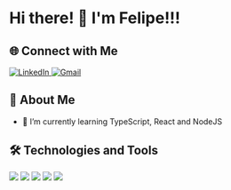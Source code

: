 
# Hi there! 👋 I'm Felipe!!!


## 🌐 Connect with Me

<div>
    <a href="https://www.linkedin.com/in/falcomxtreme/" target="_blank">
        <img src="https://img.shields.io/badge/linkedin-0A66C2?style=for-the-badge&logo=linkedin&logoColor=white" alt="LinkedIn">
    </a>
    <a href="mailto:felipesmking@gmail.com">
        <img src="https://img.shields.io/badge/Gmail-333333?style=for-the-badge&logo=gmail&logoColor=red" alt="Gmail">
    </a>
</div>

## 🚀 About Me

- 🌱 I’m currently learning TypeScript, React and NodeJS

## 🛠 Technologies and Tools

<div>
  <img src="https://img.shields.io/badge/python-3670A0?style=for-the-badge&logo=python&logoColor=ffdd54">
  <img src="https://img.shields.io/badge/JavaScript-F7DF1E?style=for-the-badge&logo=javascript&logoColor=black">
  <img src="https://img.shields.io/badge/HTML5-E34F26?style=for-the-badge&logo=html5&logoColor=white">
  <img src="https://img.shields.io/badge/CSS3-1572B6?style=for-the-badge&logo=css3&logoColor=white">
  <img src="https://img.shields.io/badge/django-%23092E20.svg?style=for-the-badge&logo=django&logoColor=white">
</div>
